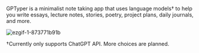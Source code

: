 GPTyper is a minimalist note taking app that uses language models† to help you write essays, lecture notes, stories, poetry, project plans, daily journals, and more.

![ezgif-1-873771b91b](https://github.com/user-attachments/assets/3a733263-c375-47fa-a315-1e8780415725)

†Currently only supports ChatGPT API. More choices are planned.
